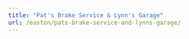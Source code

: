 ```yaml
---
title: "Pat's Brake Service & Lynn's Garage"
url: /easton/pats-brake-service-and-lynns-garage/
---
```

